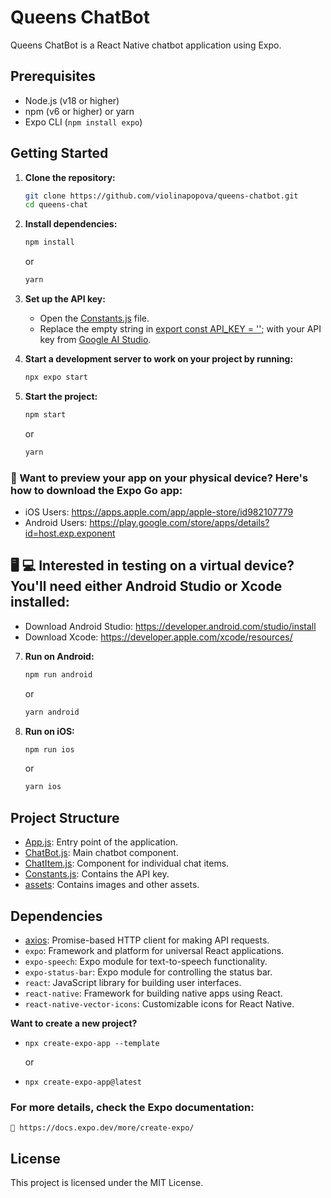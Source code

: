 # Queens ChatBot

Queens ChatBot is a React Native chatbot application using Expo.

## Prerequisites

- Node.js (v18 or higher)
- npm (v6 or higher) or yarn
- Expo CLI (`npm install expo`)

## Getting Started

1. **Clone the repository:**

    ```sh
    git clone https://github.com/violinapopova/queens-chatbot.git
    cd queens-chat
    ```

2. **Install dependencies:**

    ```sh
    npm install
    ```

    or

    ```sh
    yarn 
    ```

3. **Set up the API key:**

    - Open the [Constants.js](http://_vscodecontentref_/0) file.
    - Replace the empty string in [export const API_KEY = '';](http://_vscodecontentref_/1) with your API key from [Google AI Studio](https://aistudio.google.com/).

4. **Start a development server to work on your project by running:** 
    ```sh
    npx expo start
    ```

6. **Start the project:**

    ```sh
    npm start
    ```

    or

    ```sh
    yarn
    ```

### 📱 Want to preview your app on your physical device? Here's how to download the Expo Go app:
- iOS Users: https://apps.apple.com/app/apple-store/id982107779
- Android Users: https://play.google.com/store/apps/details?id=host.exp.exponent

## 🖥️ 💻 Interested in testing on a virtual device? You'll need either Android Studio or Xcode installed:
- Download Android Studio: https://developer.android.com/studio/install
- Download Xcode: https://developer.apple.com/xcode/resources/

7. **Run on Android:**

    ```sh
    npm run android
    ```

    or

    ```sh
    yarn android
    ```

8. **Run on iOS:**

    ```sh
    npm run ios
    ```

    or

    ```sh
    yarn ios
    ```

## Project Structure

- [App.js](App.js): Entry point of the application.
- [ChatBot.js](src/ChatBot.js): Main chatbot component.
- [ChatItem.js](src/ChatItem.js): Component for individual chat items.
- [Constants.js](Constants.js): Contains the API key.
- [assets](assets): Contains images and other assets.

## Dependencies

- [axios](https://axios-http.com/docs/intro): Promise-based HTTP client for making API requests.
- `expo`: Framework and platform for universal React applications.
- `expo-speech`: Expo module for text-to-speech functionality.
- `expo-status-bar`: Expo module for controlling the status bar.
- `react`: JavaScript library for building user interfaces.
- `react-native`: Framework for building native apps using React.
- `react-native-vector-icons`: Customizable icons for React Native.


**Want to create a new project?**
   
- `npx create-expo-app --template`
    
    or 

- `npx create-expo-app@latest`
  

### For more details, check the Expo documentation: 
    🔗 https://docs.expo.dev/more/create-expo/


## License

This project is licensed under the MIT License.
